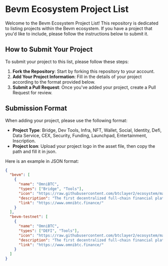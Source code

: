 # Bevm Ecosystem Project List

Welcome to the Bevm Ecosystem Project List! This repository is dedicated to listing projects within the Bevm ecosystem. If you have a project that you'd like to include, please follow the instructions below to submit it.

## How to Submit Your Project

To submit your project to this list, please follow these steps:

1. **Fork the Repository**: Start by forking this repository to your account.
2. **Add Your Project Information**: Fill in the details of your project according to the format provided below.
3. **Submit a Pull Request**: Once you've added your project, create a Pull Request for review.

## Submission Format

When adding your project, please use the following format:

- **Project Type**: Bridge, Dev Tools, Infra, NFT, Wallet, Social, Identity, Defi, Data Service, CEX, Security, Funding, Launchpad, Entertainment, Inscription.
- **Project Icon**: Upload your project logo in the asset file, then copy the path and fill it in json.

Here is an example in JSON format:

```json
{
  "bevm": [
    {
      "name": "OmniBTC",
      "types": ["Bridge", "Tools"],
      "icon": "https://raw.githubusercontent.com/btclayer2/ecosystem/main/assets/omnibtc.png",
      "description": "The first decentralized full-chain financial platform.",
      "link": "https://www.omnibtc.finance/"
    }
  ],
  "bevm-testnet": [
    {
      "name": "OmniBTC",
      "types": ["DEFI", "Tools"],
      "icon": "https://raw.githubusercontent.com/btclayer2/ecosystem/main/assets/omnibtc.png",
      "description": "The first decentralized full-chain financial platform.",
      "link": "https://www.omnibtc.finance/"
    }
  ]
}

